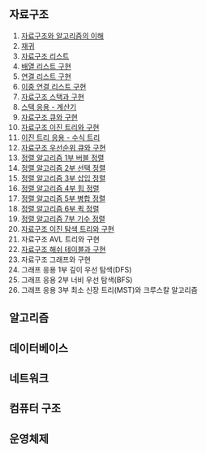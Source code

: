 ## 자료구조

01. [자료구조와 알고리즘의 이해](https://gurumee92.tistory.com/121)
02. [재귀](https://gurumee92.tistory.com/122)
03. [자료구조 리스트](https://gurumee92.tistory.com/123)
04. [배열 리스트 구현](https://gurumee92.tistory.com/124)
05. [연결 리스트 구현](https://gurumee92.tistory.com/125)
06. [이중 연결 리스트 구현](https://gurumee92.tistory.com/126)
07. [자료구조 스택과 구현](https://gurumee92.tistory.com/127)
08. [스택 응용 - 계산기](https://gurumee92.tistory.com/128)
09. [자료구조 큐와 구현](https://gurumee92.tistory.com/129)
10. [자료구조 이진 트리와 구현](https://gurumee92.tistory.com/130)
11. [이진 트리 응용 - 수식 트리](https://gurumee92.tistory.com/131)
12. [자료구조 우선순위 큐와 구현](https://gurumee92.tistory.com/132)
13. [정렬 알고리즘 1부 버블 정렬](https://gurumee92.tistory.com/133)
14. [정렬 알고리즘 2부 선택 정렬](https://gurumee92.tistory.com/134)
15. [정렬 알고리즘 3부 삽입 정렬](https://gurumee92.tistory.com/135)
16. [정렬 알고리즘 4부 힙 정렬](https://gurumee92.tistory.com/136)
17. [정렬 알고리즘 5부 병합 정렬](https://gurumee92.tistory.com/137)
18. [정렬 알고리즘 6부 퀵 정렬](https://gurumee92.tistory.com/138)
19. [정렬 알고리즘 7부 기수 정렬](https://gurumee92.tistory.com/139)
20. [자료구조 이진 탐색 트리와 구현](https://gurumee92.tistory.com/140)
21. 자료구조 AVL 트리와 구현
22. [자료구조 해쉬 테이블과 구현](https://gurumee92.tistory.com/142)
23. 자료구조 그래프와 구현
24. 그래프 응용 1부 깊이 우선 탐색(DFS)
25. 그래프 응용 2부 너비 우선 탐색(BFS)
26. 그래프 응용 3부 최소 신장 트리(MST)와 크루스칼 알고리즘

## 알고리즘

## 데이터베이스

## 네트워크

## 컴퓨터 구조

## 운영체제